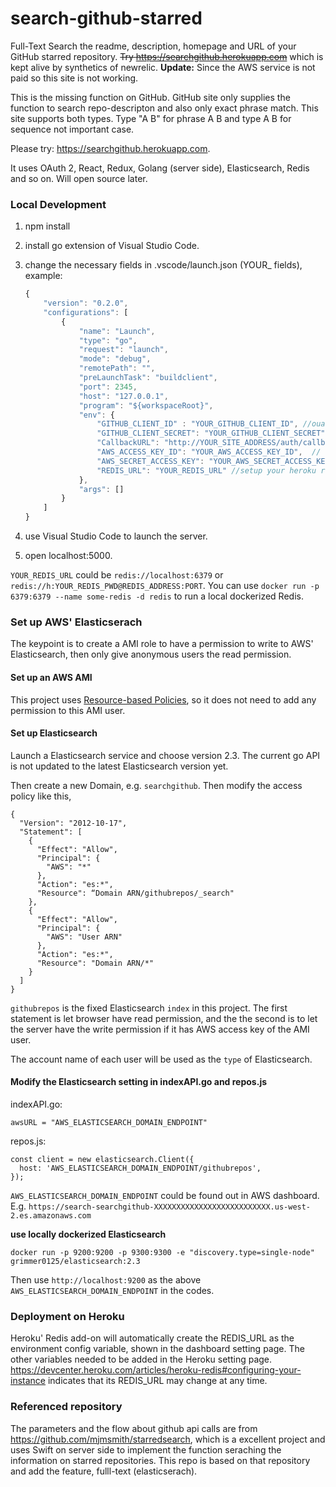 # search-github-starred
Full-Text Search the readme, description, homepage and URL of your GitHub starred repository. ~~Try https://searchgithub.herokuapp.com~~ which is kept alive by synthetics of newrelic. **Update:** Since the AWS service is not paid so this site is not working. 

This is the missing function on GitHub. GitHub site only supplies the function to search repo-descripton and also only exact phrase match. This site supports both types. Type "A B" for phrase A B and type A B for sequence not important case.

Please try: https://searchgithub.herokuapp.com.

It uses OAuth 2, React, Redux, Golang (server side), Elasticsearch, Redis and so on. Will open source later.

### Local Development
1. npm install
2. install go extension of Visual Studio Code.
3. change the necessary fields in .vscode/launch.json (YOUR_ fields), example:
    ~~~ javascript
    {
        "version": "0.2.0",
        "configurations": [
            {
                "name": "Launch",
                "type": "go",
                "request": "launch",
                "mode": "debug",
                "remotePath": "",
                "preLaunchTask": "buildclient",
                "port": 2345,
                "host": "127.0.0.1",
                "program": "${workspaceRoot}",
                "env": {
                    "GITHUB_CLIENT_ID" : "YOUR_GITHUB_CLIENT_ID", //ouath of your github app
                    "GITHUB_CLIENT_SECRET": "YOUR_GITHUB_CLIENT_SECRET",  //ouath of your github app
                    "CallbackURL": "http://YOUR_SITE_ADDRESS/auth/callback/",
                    "AWS_ACCESS_KEY_ID": "YOUR_AWS_ACCESS_KEY_ID",  // elasticserach of aws
                    "AWS_SECRET_ACCESS_KEY": "YOUR_AWS_SECRET_ACCESS_KEY", // elasticserach of aws
                    "REDIS_URL": "YOUR_REDIS_URL" //setup your heroku redis or other service's redis
                },
                "args": []
            }
        ]
    }
    ~~~

4. use Visual Studio Code to launch the server.
5. open localhost:5000.

`YOUR_REDIS_URL` could be `redis://localhost:6379` or ` redis://h:YOUR_REDIS_PWD@REDIS_ADDRESS:PORT`. You can use `docker run -p 6379:6379 --name some-redis -d redis` to run a local dockerized Redis.

### Set up AWS' Elasticserach

The keypoint is to create a AMI role to have a permission to write to AWS' Elasticsearch, then only give anonymous users the read permission.

#### Set up an AWS AMI

This project uses [Resource-based Policies](https://docs.aws.amazon.com/elasticsearch-service/latest/developerguide/es-ac.html#es-ac-types-resource), so it does not need to add any permission to this AMI user.

#### Set up Elasticsearch

Launch a Elasticsearch service and choose version 2.3. The current go API is not updated to the latest Elasticsearch version yet.

Then create a new Domain, e.g. `searchgithub`. Then modify the access policy like this,

```
{
  "Version": "2012-10-17",
  "Statement": [
    {
      "Effect": "Allow",
      "Principal": {
        "AWS": "*"
      },
      "Action": "es:*",
      "Resource": “Domain ARN/githubrepos/_search"
    },
    {
      "Effect": "Allow",
      "Principal": {
        "AWS": "User ARN"
      },
      "Action": "es:*",
      "Resource": "Domain ARN/*"
    }
  ]
}
```

`githubrepos` is the fixed Elasticsearch `index` in this project. The first statement is let browser have read permission, and the the second is to let the server have the write permission if it has AWS access key of the AMI user.

The account name of each user will be used as the `type` of Elasticsearch.

#### Modify the Elasticsearch setting in indexAPI.go and repos.js

indexAPI.go:
```
awsURL = "AWS_ELASTICSEARCH_DOMAIN_ENDPOINT"
```

repos.js:
```
const client = new elasticsearch.Client({
  host: 'AWS_ELASTICSEARCH_DOMAIN_ENDPOINT/githubrepos',
});
```

`AWS_ELASTICSEARCH_DOMAIN_ENDPOINT` could be found out in AWS dashboard. E.g. `https://search-searchgithub-XXXXXXXXXXXXXXXXXXXXXXXXXX.us-west-2.es.amazonaws.com`

**use locally dockerized Elasticsearch**

```
docker run -p 9200:9200 -p 9300:9300 -e "discovery.type=single-node" grimmer0125/elasticsearch:2.3
```

Then use `http://localhost:9200` as the above `AWS_ELASTICSEARCH_DOMAIN_ENDPOINT` in the codes. 

### Deployment on Heroku

Heroku' Redis add-on will automatically create the REDIS_URL as the environment config variable, shown in the dashboard setting page. The other variables needed to be added in the Heroku setting page. https://devcenter.heroku.com/articles/heroku-redis#configuring-your-instance indicates that its REDIS_URL may change at any time.

### Referenced repository
The parameters and the flow about github api calls are from https://github.com/mjmsmith/starredsearch, which is a excellent project and uses Swift on server side to implement the function seraching the information on starred repositories. This repo is based on that repository and add the feature, fulll-text (elasticserach).  

